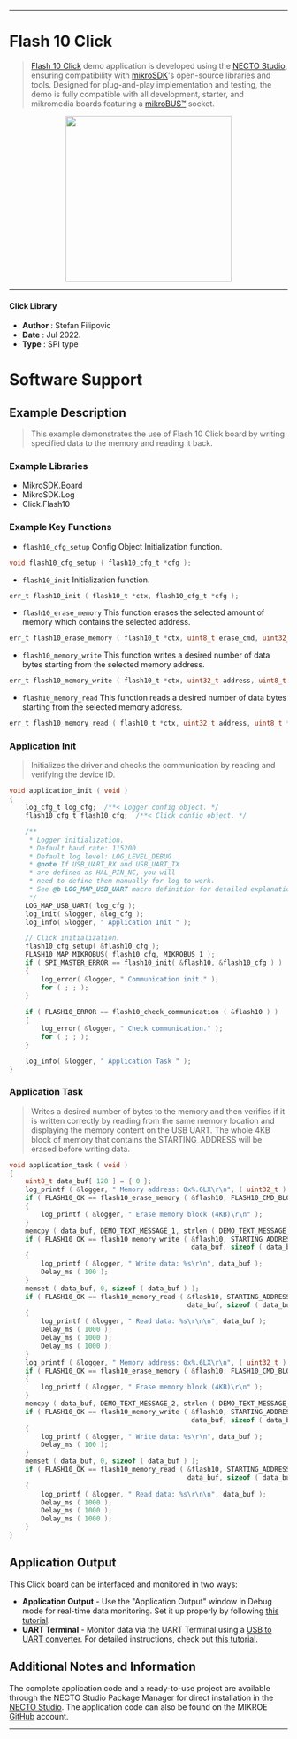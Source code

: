
---
# Flash 10 Click

> [Flash 10 Click](https://www.mikroe.com/?pid_product=MIKROE-5289) demo application is developed using
the [NECTO Studio](https://www.mikroe.com/necto), ensuring compatibility with [mikroSDK](https://www.mikroe.com/mikrosdk)'s
open-source libraries and tools. Designed for plug-and-play implementation and testing, the demo is fully compatible with
all development, starter, and mikromedia boards featuring a [mikroBUS&trade;](https://www.mikroe.com/mikrobus) socket.

<p align="center">
  <img src="https://www.mikroe.com/?pid_product=MIKROE-5289&image=1" height=300px>
</p>

---

#### Click Library

- **Author**        : Stefan Filipovic
- **Date**          : Jul 2022.
- **Type**          : SPI type

# Software Support

## Example Description

> This example demonstrates the use of Flash 10 Click board by writing specified data to the memory and reading it back.

### Example Libraries

- MikroSDK.Board
- MikroSDK.Log
- Click.Flash10

### Example Key Functions

- `flash10_cfg_setup` Config Object Initialization function.
```c
void flash10_cfg_setup ( flash10_cfg_t *cfg );
```

- `flash10_init` Initialization function.
```c
err_t flash10_init ( flash10_t *ctx, flash10_cfg_t *cfg );
```

- `flash10_erase_memory` This function erases the selected amount of memory which contains the selected address.
```c
err_t flash10_erase_memory ( flash10_t *ctx, uint8_t erase_cmd, uint32_t address );
```

- `flash10_memory_write` This function writes a desired number of data bytes starting from the selected memory address.
```c
err_t flash10_memory_write ( flash10_t *ctx, uint32_t address, uint8_t *data_in, uint32_t len );
```

- `flash10_memory_read` This function reads a desired number of data bytes starting from the selected memory address.
```c
err_t flash10_memory_read ( flash10_t *ctx, uint32_t address, uint8_t *data_out, uint32_t len );
```

### Application Init

> Initializes the driver and checks the communication by reading and verifying the device ID.

```c
void application_init ( void )
{
    log_cfg_t log_cfg;  /**< Logger config object. */
    flash10_cfg_t flash10_cfg;  /**< Click config object. */

    /** 
     * Logger initialization.
     * Default baud rate: 115200
     * Default log level: LOG_LEVEL_DEBUG
     * @note If USB_UART_RX and USB_UART_TX 
     * are defined as HAL_PIN_NC, you will 
     * need to define them manually for log to work. 
     * See @b LOG_MAP_USB_UART macro definition for detailed explanation.
     */
    LOG_MAP_USB_UART( log_cfg );
    log_init( &logger, &log_cfg );
    log_info( &logger, " Application Init " );

    // Click initialization.
    flash10_cfg_setup( &flash10_cfg );
    FLASH10_MAP_MIKROBUS( flash10_cfg, MIKROBUS_1 );
    if ( SPI_MASTER_ERROR == flash10_init( &flash10, &flash10_cfg ) )
    {
        log_error( &logger, " Communication init." );
        for ( ; ; );
    }
    
    if ( FLASH10_ERROR == flash10_check_communication ( &flash10 ) )
    {
        log_error( &logger, " Check communication." );
        for ( ; ; );
    }

    log_info( &logger, " Application Task " );
}
```

### Application Task

> Writes a desired number of bytes to the memory and then verifies if it is written correctly
by reading from the same memory location and displaying the memory content on the USB UART.
The whole 4KB block of memory that contains the STARTING_ADDRESS will be erased before writing data.

```c
void application_task ( void )
{
    uint8_t data_buf[ 128 ] = { 0 };
    log_printf ( &logger, " Memory address: 0x%.6LX\r\n", ( uint32_t ) STARTING_ADDRESS );
    if ( FLASH10_OK == flash10_erase_memory ( &flash10, FLASH10_CMD_BLOCK_ERASE_4KB, STARTING_ADDRESS ) )
    {
        log_printf ( &logger, " Erase memory block (4KB)\r\n" );
    }
    memcpy ( data_buf, DEMO_TEXT_MESSAGE_1, strlen ( DEMO_TEXT_MESSAGE_1 ) );
    if ( FLASH10_OK == flash10_memory_write ( &flash10, STARTING_ADDRESS, 
                                              data_buf, sizeof ( data_buf ) ) )
    {
        log_printf ( &logger, " Write data: %s\r\n", data_buf );
        Delay_ms ( 100 );
    }
    memset ( data_buf, 0, sizeof ( data_buf ) );
    if ( FLASH10_OK == flash10_memory_read ( &flash10, STARTING_ADDRESS, 
                                             data_buf, sizeof ( data_buf ) ) )
    {
        log_printf ( &logger, " Read data: %s\r\n\n", data_buf );
        Delay_ms ( 1000 );
        Delay_ms ( 1000 );
        Delay_ms ( 1000 );
    }
    log_printf ( &logger, " Memory address: 0x%.6LX\r\n", ( uint32_t ) STARTING_ADDRESS );
    if ( FLASH10_OK == flash10_erase_memory ( &flash10, FLASH10_CMD_BLOCK_ERASE_4KB, STARTING_ADDRESS ) )
    {
        log_printf ( &logger, " Erase memory block (4KB)\r\n" );
    }
    memcpy ( data_buf, DEMO_TEXT_MESSAGE_2, strlen ( DEMO_TEXT_MESSAGE_2 ) );
    if ( FLASH10_OK == flash10_memory_write ( &flash10, STARTING_ADDRESS, 
                                              data_buf, sizeof ( data_buf ) ) )
    {
        log_printf ( &logger, " Write data: %s\r\n", data_buf );
        Delay_ms ( 100 );
    }
    memset ( data_buf, 0, sizeof ( data_buf ) );
    if ( FLASH10_OK == flash10_memory_read ( &flash10, STARTING_ADDRESS, 
                                             data_buf, sizeof ( data_buf ) ) )
    {
        log_printf ( &logger, " Read data: %s\r\n\n", data_buf );
        Delay_ms ( 1000 );
        Delay_ms ( 1000 );
        Delay_ms ( 1000 );
    }
}
```

## Application Output

This Click board can be interfaced and monitored in two ways:
- **Application Output** - Use the "Application Output" window in Debug mode for real-time data monitoring.
Set it up properly by following [this tutorial](https://www.youtube.com/watch?v=ta5yyk1Woy4).
- **UART Terminal** - Monitor data via the UART Terminal using
a [USB to UART converter](https://www.mikroe.com/click/interface/usb?interface*=uart,uart). For detailed instructions,
check out [this tutorial](https://help.mikroe.com/necto/v2/Getting%20Started/Tools/UARTTerminalTool).

## Additional Notes and Information

The complete application code and a ready-to-use project are available through the NECTO Studio Package Manager for 
direct installation in the [NECTO Studio](https://www.mikroe.com/necto). The application code can also be found on
the MIKROE [GitHub](https://github.com/MikroElektronika/mikrosdk_click_v2) account.

---
